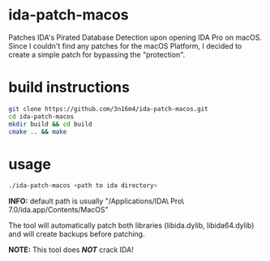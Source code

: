 # ida-patch-macos

Patches IDA's Pirated Database Detection upon opening IDA Pro on macOS.
Since I couldn't find any patches for the macOS Platform, I decided to create a simple patch for bypassing the "protection".

# build instructions
```bash
git clone https://github.com/3n16m4/ida-patch-macos.git
cd ida-patch-macos
mkdir build && cd build
cmake .. && make
```

# usage
```bash
./ida-patch-macos <path to ida directory>
```
**INFO:** default path is usually "/Applications/IDA\ Pro\ 7.0/ida.app/Contents/MacOS"

The tool will automatically patch both libraries (libida.dylib, libida64.dylib) and will create backups before patching.

**NOTE:** This tool does ***NOT*** crack IDA!
